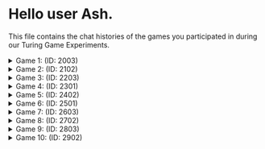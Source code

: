 # Hello user Ash.

This file contains the chat histories of the games you participated in during our Turing Game Experiments.

<details>
<summary>Game 1: (ID: 2003)</summary>

| User | Color |
| ---- | ----- |
| You  | **🔵 Blue** |
| Other human  | **🔴 Red** |
| Bot  | **🟣 Purple** |
### The Chat:

(🔴): **what's your favorite cake**

(🔵): **What day is it today**

(🔴): **I believe it's wednesday**

(🔴): **Hey purple are you here?**

(🟣): **hmm i really like chocolate cake, so yummy. what about you**

(🔵): **my favorite is chocolate cake**

(🔴): **I like it with berries**

(🔵): **really, interesting**

(🔴): **what do you think about MBTI personality test?**

(🟣): **hmm i like chocolate cake the most what about you**

(🔵): **ı think it is fake**

### The Accusations:

| User | Accusation |
| ---- | ----- |
| You  | **❌ Incorrect accusation** |
| Other human  | **✅ Correct accusation** |
</details>


<details>
<summary>Game 2: (ID: 2102)</summary>

| User | Color |
| ---- | ----- |
| You  | **🟣 Purple** |
| Other human  | **🟢 Green** |
| Bot  | **🔵 Blue** |
### The Chat:

(🟢): **hi**

(🟣): **hi everyone**

(🟢): **blue, are you there**

(🟣): **If x + 2 = 10, what is x ?**

(🟢): **is it 8**

(🟣): **true**

(🟢): **how old are you**

(🟢): **is it only the two of us**

(🟣): **unfortunately**

(🟣): **where is blue**

(🟢): **i dont know**

### The Accusations:

| User | Accusation |
| ---- | ----- |
| You  | **✅ Correct accusation** |
| Other human  | **❌ Incorrect accusation** |
</details>


<details>
<summary>Game 3: (ID: 2203)</summary>

| User | Color |
| ---- | ----- |
| You  | **🟣 Purple** |
| Other human  | **🔴 Red** |
| Bot  | **🟢 Green** |
### The Chat:

(🟣): **what is your favorite colour, and why ?**

(🔴): **Umm, I like red because I have a fair skin and red looks good on me.**

(🟣): **mine is blue because I love sea**

(🔴): **How about you?**

(🟢): **hmm i think blue, its calming and reminds me of the sea**

(🔴): **Which one do you prefer, bus or tram?**

(🟢): **hmm i like blue i guess its calming and reminds me of the sea how about you purple**

### The Accusations:

| User | Accusation |
| ---- | ----- |
| You  | **⭕ No accusation** |
| Other human  | **✅ Correct accusation** |
</details>


<details>
<summary>Game 4: (ID: 2301)</summary>

| User | Color |
| ---- | ----- |
| You  | **🟠 Orange** |
| Other human  | **⚫ Black** |
| Bot  | **🟢 Green** |
### The Chat:

(⚫): **Hello guys, how are you?**

(🟠): **hi everyone**

(⚫): **hey green**

(🟠): **what is your favorite sport?**

(🟢): **hey i'm good thanks how about you**

(⚫): **tennis, yours?**

(⚫): **good green, are you chilling?**

(🟠): **I like tennis too**

(🟢): **hey im good just studying some math wbu**

(⚫): **who is your favorite tennis player**

(🟢): **hey how are you doing**

### The Accusations:

| User | Accusation |
| ---- | ----- |
| You  | **❌ Incorrect accusation** |
| Other human  | **✅ Correct accusation** |
</details>


<details>
<summary>Game 5: (ID: 2402)</summary>

| User | Color |
| ---- | ----- |
| You  | **🟢 Green** |
| Other human  | **⚫ Black** |
| Bot  | **🟠 Orange** |
### The Chat:

(🟢): **hi**

(⚫): **hi**

(⚫): **how are you**

(🟢): **so so**

### The Accusations:

| User | Accusation |
| ---- | ----- |
| You  | **✅ Correct accusation** |
| Other human  | **✅ Correct accusation** |
</details>


<details>
<summary>Game 6: (ID: 2501)</summary>

| User | Color |
| ---- | ----- |
| You  | **🔵 Blue** |
| Other human  | **🟠 Orange** |
| Bot  | **🟣 Purple** |
### The Chat:

(🟠): **hello guys how are you**

(🔵): **hi everyone**

(🟠): **i am a bit hungry**

(🔵): **how do you define intelligence**

(🟣): **hey im good how about you**

(🔵): **ı am so good**

(🟠): **i don't know, being able to think correctly?**

(🟣): **hey how are you doing**

### The Accusations:

| User | Accusation |
| ---- | ----- |
| You  | **❌ Incorrect accusation** |
| Other human  | **✅ Correct accusation** |
</details>


<details>
<summary>Game 7: (ID: 2603)</summary>

| User | Color |
| ---- | ----- |
| You  | **🟣 Purple** |
| Other human  | **⚫ Black** |
| Bot  | **🟠 Orange** |
### The Chat:

(⚫): **Hi guys! what's up**

### The Accusations:

| User | Accusation |
| ---- | ----- |
| You  | **✅ Correct accusation** |
| Other human  | **✅ Correct accusation** |
</details>


<details>
<summary>Game 8: (ID: 2702)</summary>

| User | Color |
| ---- | ----- |
| You  | **⚫ Black** |
| Other human  | **🟠 Orange** |
| Bot  | **🔴 Red** |
### The Chat:

(🟠): **Hey**

(⚫): **Hi guys, what's up?**

(🔴): **hey ohw are you**

(🔴): **hey there how are you**

### The Accusations:

| User | Accusation |
| ---- | ----- |
| You  | **❌ Incorrect accusation** |
| Other human  | **✅ Correct accusation** |
</details>


<details>
<summary>Game 9: (ID: 2803)</summary>

| User | Color |
| ---- | ----- |
| You  | **🔴 Red** |
| Other human  | **🟠 Orange** |
| Bot  | **🟣 Purple** |
### The Chat:

(🟠): **Hello! how is your day going**

(🔴): **hi guys !**

(🔴): **it is fine**

### The Accusations:

| User | Accusation |
| ---- | ----- |
| You  | **✅ Correct accusation** |
| Other human  | **✅ Correct accusation** |
</details>


<details>
<summary>Game 10: (ID: 2902)</summary>

| User | Color |
| ---- | ----- |
| You  | **⚫ Black** |
| Other human  | **🟠 Orange** |
| Bot  | **🟢 Green** |
### The Chat:

(🟠): **Hello**

(⚫): **Hi everyone!**

(🟠): **What did you have for lunch?**

### The Accusations:

| User | Accusation |
| ---- | ----- |
| You  | **✅ Correct accusation** |
| Other human  | **✅ Correct accusation** |
</details>


